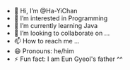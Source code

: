 - 👋 Hi, I’m @Ha-YiChan
- 👀 I’m interested in Programming
- 🌱 I’m currently learning Java
- 💞️ I’m looking to collaborate on ...
- 📫 How to reach me ...
- 😄 Pronouns: he/him
- ⚡ Fun fact: I am Eun Gyeol's father ^^

<!---
Ha-YiChan/Ha-YiChan is a ✨ special ✨ repository because its `README.md` (this file) appears on your GitHub profile.
You can click the Preview link to take a look at your changes.
--->
